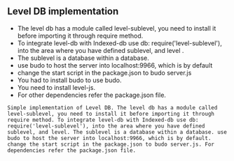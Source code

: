 ## Level DB implementation

* The level db has a module called level-sublevel, you need to install it before importing it through require method.
* To integrate level-db with Indexed-db use db: require('level-sublevel'), into the area where you have defined sublevel, and level .
* The sublevel is a database within a database.
* use budo to host the server into localhost:9966, which is by default
* change the start script in the package.json to budo server.js
* You had to install budo to use budo.
* You need to install level-js.
* For other dependencies refer the package.json file.

`Simple implementation of Level DB.
The level db has a module called level-sublevel, you need to install it before importing it through require method.
To integrate level-db with Indexed-db use db: require('level-sublevel'), into the area where you have defined sublevel, and level.
The sublevel is a database within a database.
use budo to host the server into localhost:9966, which is by default.
change the start script in the package.json to budo server.js.
For dependencies refer the package.json file.
`
